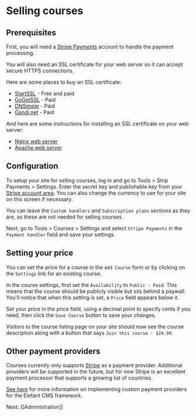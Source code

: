 # Selling courses

## Prerequisites

First, you will need a [Stripe Payments](https://stripe.com/) account to handle the
payment processing.

You will also need an SSL certificate for your web server so it can accept secure
HTTPS connections.

Here are some places to buy an SSL certificate:

* [StartSSL](https://www.startssl.com/?app=1) - Free and paid
* [GoGetSSL](https://www.gogetssl.com/) - Paid
* [DNSimple](https://dnsimple.com) - Paid
* [Gandi.net](http://www.gandi.net/) - Paid

And here are some instructions for installing an SSL certificate on your web server:

* [Nginx web server](http://wiki.nginx.org/HttpSslModule)
* [Apache web server](http://httpd.apache.org/docs/2.2/ssl/ssl_howto.html)

## Configuration

To setup your site for selling courses, log in and go to Tools > Strip Payments > Settings.
Enter the secret key and publishable key from your [Stripe account area](https://manage.stripe.com/account/apikeys).
You can also change the currency to use for your site on this screen if necessary.

You can leave the `Custom handlers` and `Subscription plans` sections as they are, as these
are not needed for selling courses.

Next, go to Tools > Courses > Settings and select `Stripe Payments` in the `Payment handler`
field and save your settings.

## Setting your price

You can set the price for a course in the `Add Course` form or by clicking on the `Settings`
link for an existing course.

In the course settings, first set the `Availability` to `Public - Paid`. This means that
the course should be publicly visible but sits behind a paywall. You'll notice that when
this setting is set, a `Price` field appears below it.

Set your price in the price field, using a decimal point to specify cents if you need, then
click the `Save Course` button to save your changes.

Visitors to the course listing page on your site should now see the course description along
with a button that says `Join this course - $24.99`.

## Other payment providers

Courses currently only supports [Stripe](https://stripe.com/) as a payment provider. Additional
providers will be supported in the future, but for now Stripe is an excellent payment
processor that supports a growing list of countries.

[See here](https://github.com/jbroadway/stripe/wiki/Writing-custom-payment-providers)
for more information on implementing custom payment providers for the Elefant CMS framework.

Next: [[Administration]]